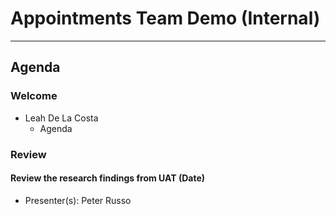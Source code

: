 # Appointments Team Demo (Internal) 

---

## Agenda

### Welcome

- Leah De La Costa
  - Agenda

### Review 

#### Review the research findings from UAT (Date) 
  - Presenter(s): Peter Russo 

